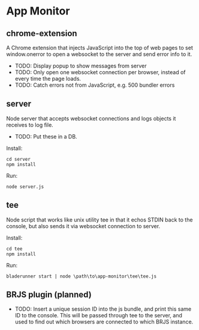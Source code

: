 # App Monitor


chrome-extension
----------------

A Chrome extension that injects JavaScript into the top of web pages to set window.onerror to open a websocket to the server and send error info to it.

* TODO: Display popup to show messages from server
* TODO: Only open one websocket connection per browser, instead of every time the page loads.
* TODO: Catch errors not from JavaScript, e.g. 500 bundler errors



server
------

Node server that accepts websocket connections and logs objects it receives to log file.

* TODO: Put these in a DB.

Install:

```
cd server
npm install
```

Run:

```
node server.js
```


tee
---

Node script that works like unix utility tee in that it echos STDIN back to the console, but also sends it via websocket connection to server.

Install:

```
cd tee
npm install
```

Run:

```
bladerunner start | node \path\to\app-monitor\tee\tee.js
```


BRJS plugin (planned)
---------------------

* TODO: Insert a unique session ID into the js bundle, and print this same ID to the console. This will be passed through tee to the server, and used to find out which browsers are connected to which BRJS instance.
